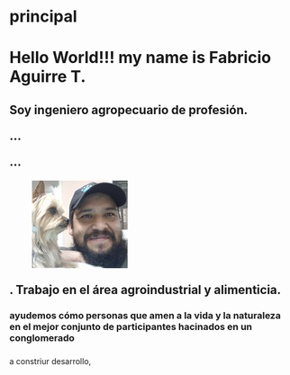 # principal
<!Doctype html>
<head>
</head>
<body><p><h1>Hello World!!! my name is Fabricio Aguirre T.
  </h1></p><h2>Soy ingeniero agropecuario de profesión.
  <p>...</p>
  <p>...</p>
  <figure class="_fig1"><img src="images/page1pic1.png" alt="">
  </figure>. Trabajo en el área agroindustrial y alimenticia.</h2></p>
  <p><h3>ayudemos cómo personas  que amen a la vida y la naturaleza en el mejor conjunto de participantes hacinados en un conglomerado</h3></p>
  <p><h3></h3>a constriur desarrollo, </h3</p>
  <foot></foot>
</body>
</html>

